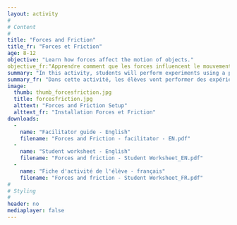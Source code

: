 ```yaml
---
layout: activity
#
# Content
#
title: "Forces and Friction"
title_fr: "Forces et Friction"
age: 8-12
objective: "Learn how forces affect the motion of objects."
objective_fr:"Apprendre comment que les forces influencent le mouvement d'un objet."
summary: "In this activity, students will perform experiments using a pulley-weight setup in order to understand the effects of forces on the motion of an object. They will learn about how the force applied on the object and the mass of the object affects it's motion by adding washers to both ends of a string that is attached to a pulley.  They will also experiment with the force of friction acting on the object, and discover how a sandpaper surface affects the object’s motion."
summary_fr: "Dans cette activité, les élèves vont performer des expériences en utilisant un système de poulie et poids afin de comprendre comment que les forces influencent le mouvement d’un objet. Ils vont apprendre comment que la masse affecte le mouvement de l’objet en ajoutant des rondelles au deux extrémités de la corde qui est attachée à la poulie. Ils vont aussi expérimenter la force de friction qui agit sur un objet, puis ils vont découvrir comment que du papier de verre affecte le mouvement de l’objet.    "
image:
  thumb: thumb_forcesfriction.jpg
  title: forcesfriction.jpg
  alttext: "Forces and Friction Setup"
  alttext_fr: "Installation Forces et Friction"
downloads:
  -
    name: "Facilitator guide - English"
    filename: "Forces and Friction - facilitator - EN.pdf"
  -
    name: "Student worksheet - English"
    filename: "Forces and friction - Student Worksheet_EN.pdf"
  -
    name: "Fiche d'activité de l'élève - français"
    filename: "Forces and friction - Student Worksheet_FR.pdf"
#
# Styling
#
header: no
mediaplayer: false
---
```

